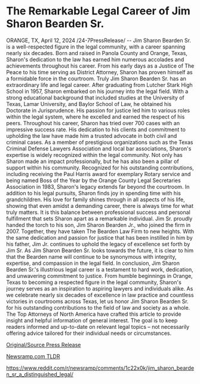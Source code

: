 # The Remarkable Legal Career of Jim Sharon Bearden Sr.

ORANGE, TX, April 12, 2024 /24-7PressRelease/ -- Jim Sharon Bearden Sr. is a well-respected figure in the legal community, with a career spanning nearly six decades. Born and raised in Panola County and Orange, Texas, Sharon's dedication to the law has earned him numerous accolades and achievements throughout his career. From his early days as a Justice of The Peace to his time serving as District Attorney, Sharon has proven himself as a formidable force in the courtroom. Truly Jim Sharon Bearden Sr. has an extraordinary life and legal career.  After graduating from Lutcher Stark High School in 1957, Sharon embarked on his journey into the legal field. With a strong educational background that included studies at the University of Texas, Lamar University, and Baylor School of Law, he obtained his Doctorate in Jurisprudence. His passion for justice led him to various roles within the legal system, where he excelled and earned the respect of his peers.  Throughout his career, Sharon has tried over 700 cases with an impressive success rate. His dedication to his clients and commitment to upholding the law have made him a trusted advocate in both civil and criminal cases. As a member of prestigious organizations such as the Texas Criminal Defense Lawyers Association and local bar associations, Sharon's expertise is widely recognized within the legal community.  Not only has Sharon made an impact professionally, but he has also been a pillar of support within his community. Recognized for his outstanding contributions, including receiving the Paul Harris award for exemplary Rotary service and being named Boss of the Year by the Orange County Legal Secretaries Association in 1983, Sharon's legacy extends far beyond the courtroom.  In addition to his legal pursuits, Sharon finds joy in spending time with his grandchildren. His love for family shines through in all aspects of his life, showing that even amidst a demanding career, there is always time for what truly matters. It is this balance between professional success and personal fulfillment that sets Sharon apart as a remarkable individual.  Jim Sr. proudly handed the torch to his son, Jim Sharon Bearden Jr., who joined the firm in 2007. Together, they have taken The Bearden Law Firm to new heights. With the same dedication and passion for justice that has been instilled in him by his father, Jim Jr. continues to uphold the legacy of excellence set forth by Jim Sr. As Jim Sharon Bearden Sr. looks towards the future, it is clear to him that the Bearden name will continue to be synonymous with integrity, expertise, and compassion in the legal field.   In conclusion, Jim Sharon Bearden Sr.'s illustrious legal career is a testament to hard work, dedication, and unwavering commitment to justice. From humble beginnings in Orange, Texas to becoming a respected figure in the legal community, Sharon's journey serves as an inspiration to aspiring lawyers and individuals alike. As we celebrate nearly six decades of excellence in law practice and countless victories in courtrooms across Texas, let us honor Jim Sharon Bearden Sr. for his outstanding contributions to the field of law and society as a whole.  The Top Attorneys of North America have crafted this article to provide insight and helpful information of general interest. The goal is to keep readers informed and up-to-date on relevant legal topics – not necessarily offering advice tailored for their individual needs or circumstances. 

[Original/Source Press Release](https://www.24-7pressrelease.com/press-release/509990/the-remarkable-legal-career-of-jim-sharon-bearden-sr)
                    

[Newsramp.com TLDR](None) 

https://www.reddit.com/r/newsramp/comments/1c22x0k/jim_sharon_bearden_sr_a_distinguished_legal/